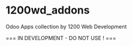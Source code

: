 # 1200wd_addons
Odoo Apps collection by 1200 Web Development

=== IN DEVELOPMENT - DO NOT USE ! ===
